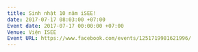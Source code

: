 ```yaml
---
title: Sinh nhật 10 năm iSEE!
date: 2017-07-17 08:03:00 +07:00
Event date: 2017-07-17 00:00:00 +07:00
Venue: Viện ISEE
Event URL: https://www.facebook.com/events/1251719981621996/
---
```


